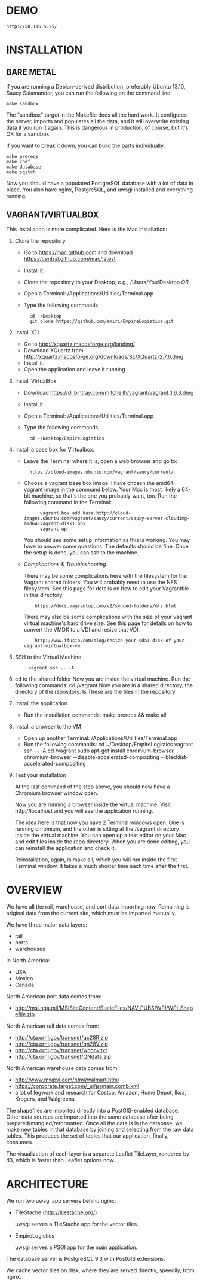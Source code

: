 # DEMO

    http://50.116.5.25/

# INSTALLATION

## BARE METAL

If you are running a Debian-derived distribution, preferably Ubuntu 13.10,
Saucy Salamander, you can run the following on the command line:

    make sandbox

The "sandbox" target in the Makefile does all the hard work. It configures
the server, imports and populates all the data, and it will overwrite
existing data if you run it again. This is dangerous in production, of
course, but it's OK for a sandbox.

If you want to break it down, you can build the parts individually:

    make prereqs
    make chef
    make database
    make sqitch

Now you should have a populated PostgreSQL database with
a lot of data in place. You also have nginx, PostgreSQL, and uwsgi
installed and everything running.

## VAGRANT/VIRTUALBOX

This installation is more complicated. Here is the Mac installation:

1. Clone the repository.
    * Go to https://mac.github.com and download https://central.github.com/mac/latest
    * Install it.
    * Clone the repository to your Desktop, e.g., /Users/You/Desktop
            *OR*
    * Open a Terminal: /Applications/Utilities/Terminal.app
    * Type the following commands:

            cd ~/Desktop
            git clone https://github.com/amiri/EmpireLogistics.git

2. Install X11
    * Go to http://xquartz.macosforge.org/landing/
    * Download XQuartz from http://xquartz.macosforge.org/downloads/SL/XQuartz-2.7.6.dmg
    * Install it.
    * Open the application and leave it running.

3. Install VirtualBox
    * Download https://dl.bintray.com/mitchellh/vagrant/vagrant_1.6.3.dmg
    * Install it.
    * Open a Terminal: /Applications/Utilities/Terminal.app
    * Type the following commands:

            cd ~/Desktop/EmpireLogistics

4. Install a base box for Virtualbox.

    * Leave the Terminal where it is, open a web browser and go to:

            https://cloud-images.ubuntu.com/vagrant/saucy/current/

    * Choose a vagrant base box image. I have chosen the amd64-vagrant image in the
      command below. Your Mac is most likely a 64-bit machine, so that's the one you
      probably want, too. Run the following command in the Terminal:

                vagrant box add base http://cloud-images.ubuntu.com/vagrant/saucy/current/saucy-server-cloudimg-amd64-vagrant-disk1.box
                vagrant up

      You should see some setup information as this is working. You may
      have to answer some questions. The defaults should be fine. Once
      the setup is done, you can ssh to the machine.

    * _Complications & Troubleshooting_

      There may be some complications here with the filesystem for the Vagrant shared
      folders. You will probably need to use the NFS filesystem. See this page
      for details on how to edit your Vagrantfile in this directory.

              https://docs.vagrantup.com/v2/synced-folders/nfs.html

      There may also be some complications with the size of your vagrant virtual machine's
      hard drive size. See this page for details on how to convert the VMDK to a VDI and
      resize that VDI.

              http://www.ifusio.com/blog/resize-your-sda1-disk-of-your-vagrant-virtualbox-vm
5. SSH to the Virtual Machine

            vagrant ssh -- -A

6. cd to the shared folder
    Now you are inside the virtual machine. Run the following commands:
        cd /vagrant
    Now you are in a shared directory, the directory of the repository.
        ls
    These are the files in the repository.

7. Install the application
    * Run the installation commands:
            make prereqs && make all
8. Install a browser to the VM
    * Open up another Terminal: /Applications/Utilities/Terminal.app
    * Run the following commands:
            cd ~/Desktop/EmpireLogistics
            vagrant ssh -- -A
            cd /vagrant
            sudo apt-get install chromium-browser
            chromium-browser --disable-accelerated-compositing --blacklist-accelerated-compositing
9. Test your installation

    At the last command of the step above, you should now have a Chromium browser window
    open.

    Now you are running a browser inside the virtual machine. Visit
    http://localhost and you will see the application running.
    
    The idea here is that now you have 2 Terminal windows open. One
    is running chromium, and the other is sitting at the /vagrant
    directory inside the virtual machine. You can open up a text
    editor on your Mac and edit files inside the repo directory. When you
    are done editing, you can reinstall the application and check it.

    Reinstallation, again, is make all, which you will run inside the
    first Terminal window. It takes a much shorter time each time after
    the first.

# OVERVIEW

We have all the rail, warehouse, and port data importing now. Remaining
is original data from the current site, which must be imported
manually.

We have three major data layers:

* rail
* ports
* warehouses

In North America:

* USA
* Mexico
* Canada

North American port data comes from:

* http://msi.nga.mil/MSISiteContent/StaticFiles/NAV_PUBS/WPI/WPI_Shapefile.zip

North American rail data comes from:

* http://cta.ornl.gov/transnet/qc28R.zip
* http://cta.ornl.gov/transnet/qn28V.zip
* http://cta.ornl.gov/transnet/wconv.txt
* http://cta.ornl.gov/transnet/QNdata.zip

North American warehouse data comes from:

* http://www.mwpvl.com/html/walmart.html
* https://corporate.target.com/_ui/js/main.comb.xml
* a lot of legwork and research for Costco, Amazon,
Home Depot, Ikea, Krogers, and Walgreens.

The shapefiles are imported directly into a PostGIS-enabled
database. Other data sources are imported into the same database
after being prepared/mangled/reformatted. Once all the data is in
the database, we make new tables in that database by joining and
selecting from the raw data tables. This produces the set of tables
that our application, finally, consumes.

The visualization of each layer is a separate Leaflet TileLayer,
rendered by d3, which is faster than Leaflet options now.

# ARCHITECTURE

We run two uwsgi app servers behind nginx:

* TileStache (http://tilestache.org/)

    uwsgi serves a TileStache app for the vector tiles.

* EmpireLogistics

    uwsgi serves a PSGI app for the main application.

The database server is PostgreSQL 9.3 with PostGIS extensions.

We cache vector tiles on disk, where they are served
directly, speedily, from nginx.
